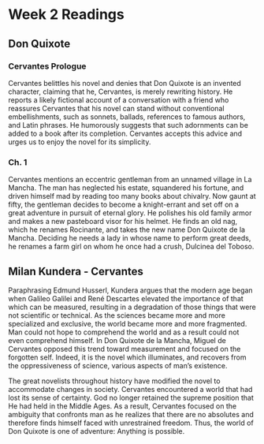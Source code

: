 # Week 2 Readings

## Don Quixote

### Cervantes Prologue

Cervantes belittles his novel and denies that Don Quixote is an invented character, claiming that he, Cervantes, is merely rewriting history. He reports a likely fictional account of a conversation with a friend who reassures Cervantes that his novel can stand without conventional embellishments, such as sonnets, ballads, references to famous authors, and Latin phrases. He humorously suggests that such adornments can be added to a book after its completion. Cervantes accepts this advice and urges us to enjoy the novel for its simplicity.

### Ch. 1

Cervantes mentions an eccentric gentleman from an unnamed village in La Mancha. The man has neglected his estate, squandered his fortune, and driven himself mad by reading too many books about chivalry. Now gaunt at fifty, the gentleman decides to become a knight-errant and set off on a great adventure in pursuit of eternal glory. He polishes his old family armor and makes a new pasteboard visor for his helmet. He finds an old nag, which he renames Rocinante, and takes the new name Don Quixote de la Mancha. Deciding he needs a lady in whose name to perform great deeds, he renames a farm girl on whom he once had a crush, Dulcinea del Toboso.

## Milan Kundera - Cervantes

Paraphrasing Edmund Husserl, Kundera argues that the modern age began when Galileo Galilei and René Descartes elevated the importance of that which can be measured, resulting in a degradation of those things that were not scientific or technical. As the sciences became more and more specialized and exclusive, the world became more and more fragmented. Man could not hope to comprehend the world and as a result could not even comprehend himself. In Don Quixote de la Mancha, Miguel de Cervantes opposed this trend toward measurement and focused on the forgotten self. Indeed, it is the novel which illuminates, and recovers from the oppressiveness of science, various aspects of man’s existence.

The great novelists throughout history have modified the novel to accommodate changes in society. Cervantes encountered a world that had lost its sense of certainty. God no longer retained the supreme position that He had held in the Middle Ages. As a result, Cervantes focused on the ambiguity that confronts man as he realizes that there are no absolutes and therefore finds himself faced with unrestrained freedom. Thus, the world of Don Quixote is one of adventure: Anything is possible.
